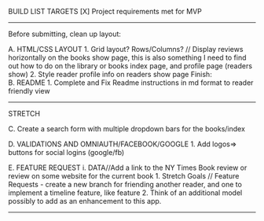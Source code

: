 BUILD LIST TARGETS
[X] Project requirements met for MVP
_____________________________
Before submitting, clean up layout:
 
A. HTML/CSS LAYOUT
    1. Grid layout? Rows/Columns? // Display reviews horizontally on the books show page, this is also something I need to find out how to do on the library or books index page, and profile page (readers show)
    2. Style reader profile info on readers show page
Finish:    
B. README
    1. Complete and Fix Readme instructions in md format to reader friendly view
____________________________________    
STRETCH

C. Create a search form with multiple dropdown bars for the books/index

D. VALIDATIONS AND OMNIAUTH/FACEBOOK/GOOGLE
    1. Add logos=> buttons for social logins (google/fb)


E. FEATURE REQUEST
    i. DATA//Add a link to the NY Times Book review or review on some website for the current book
    1. Stretch Goals // Feature Requests - create a new branch for friending another reader, and one to implement a timeline feature, like feature
    2. Think of an additional model possibly to add as an enhancement to this app.
______________________________



